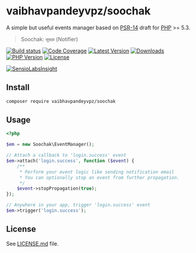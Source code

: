 # vaibhavpandeyvpz/soochak
A simple but useful events manager based on [PSR-14](https://github.com/php-fig/fig-standards/blob/master/proposed/event-manager.md) draft for [PHP](http://php.net/) >= 5.3.

> Soochak: `सूचक` (Notifier)

[![Build status][build-status-image]][build-status-url]
[![Code Coverage][code-coverage-image]][code-coverage-url]
[![Latest Version][latest-version-image]][latest-version-url]
[![Downloads][downloads-image]][downloads-url]
[![PHP Version][php-version-image]][php-version-url]
[![License][license-image]][license-url]

[![SensioLabsInsight][insights-image]][insights-url]

Install
---
```bash
composer require vaibhavpandeyvpz/soochak
```

Usage
---
```php
<?php

$em = new Soochak\EventManager();

// Attach a callback to 'login.success' event
$em->attach('login.success', function ($event) {
    /**
     * Perform your event logic like sending notification email
     * You can optionally stop an event from further propagation.
     */
    $event->stopPropagation(true);
});

// Anywhere in your app, trigger 'login.success' event
$em->trigger('login.success');
```

License
---
See [LICENSE.md][license-url] file.

[build-status-image]: https://img.shields.io/travis/vaibhavpandeyvpz/soochak.svg?style=flat-square
[build-status-url]: https://travis-ci.org/vaibhavpandeyvpz/soochak
[code-coverage-image]: https://img.shields.io/codecov/c/github/vaibhavpandeyvpz/soochak.svg?style=flat-square
[code-coverage-url]: https://codecov.io/gh/vaibhavpandeyvpz/soochak
[latest-version-image]: https://img.shields.io/github/release/vaibhavpandeyvpz/soochak.svg?style=flat-square
[latest-version-url]: https://github.com/vaibhavpandeyvpz/soochak/releases
[downloads-image]: https://img.shields.io/packagist/dt/vaibhavpandeyvpz/soochak.svg?style=flat-square
[downloads-url]: https://packagist.org/packages/vaibhavpandeyvpz/soochak
[php-version-image]: http://img.shields.io/badge/php-5.3+-8892be.svg?style=flat-square
[php-version-url]: https://packagist.org/packages/vaibhavpandeyvpz/soochak
[license-image]: https://img.shields.io/badge/license-MIT-brightgreen.svg?style=flat-square
[license-url]: LICENSE.md
[insights-image]: https://insight.sensiolabs.com/projects/1951857b-a41d-4513-89df-96c161572799/small.png
[insights-url]: https://insight.sensiolabs.com/projects/1951857b-a41d-4513-89df-96c161572799
